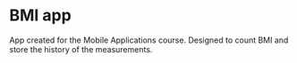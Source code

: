 # BMI app
App created for the Mobile Applications course. Designed to count BMI and store the history of the measurements.
